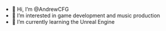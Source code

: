 - 👋 Hi, I’m @AndrewCFG
- 👀 I’m interested in game development and music production
- 🌱 I’m currently learning the Unreal Engine

<!---
AndrewCFG/AndrewCFG is a ✨ special ✨ repository because its `README.md` (this file) appears on your GitHub profile.
You can click the Preview link to take a look at your changes.
--->
